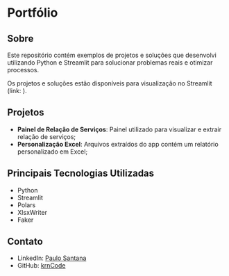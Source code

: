 # Portfólio

## Sobre
Este repositório contém exemplos de projetos e soluções que desenvolvi utilizando Python e Streamlit para solucionar problemas reais e otimizar processos.

Os projetos e soluções estão disponíveis para visualização no Streamlit (link: ).

## Projetos
- **Painel de Relação de Serviços**: Painel utilizado para visualizar e extrair relação de serviços;
- **Personalização Excel**: Arquivos extraídos do app contém um relatório personalizado em Excel;

## Principais Tecnologias Utilizadas
- Python
- Streamlit
- Polars
- XlsxWriter
- Faker

## Contato
- LinkedIn: [Paulo Santana](https://www.linkedin.com/in/paulosanlkd/)
- GitHub: [krnCode](https://github.com/krnCode)